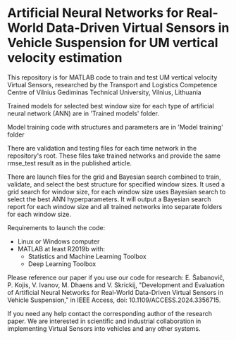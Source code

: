 # Artificial Neural Networks for Real-World Data-Driven Virtual Sensors in Vehicle Suspension for UM vertical velocity estimation

This repository is for MATLAB code to train and test UM vertical velocity Virtual Sensors, researched by the Transport and Logistics Competence Centre of Vilnius Gediminas Technical University, Vilnius, Lithuania

Trained models for selected best window size for each type of artificial neural network (ANN) are in 'Trained models' folder.

Model training code with structures and parameters are in 'Model training' folder

There are validation and testing files for each time network in the repository's root. These files take trained networks and provide the same rmse_test result as in the published article.

There are launch files for the grid and Bayesian search combined to train, validate, and select the best structure for specified window sizes. It used a grid search for window size, for each window size uses Bayesian search to select the best ANN hyperparameters. It will output a Bayesian search report for each window size and all trained networks into separate folders for each window size.

Requirements to launch the code:
- Linux or Windows computer
- MATLAB at least R2019b with:
  - Statistics and Machine Learning Toolbox
  - Deep Learning Toolbox

Please reference our paper if you use our code for research:
E. Šabanovič, P. Kojis, V. Ivanov, M. Dhaens and V. Skrickij, "Development and Evaluation of Artificial Neural Networks for Real-World Data-Driven Virtual Sensors in Vehicle Suspension," in IEEE Access, doi: 10.1109/ACCESS.2024.3356715.

If you need any help contact the corresponding author of the research paper. We are interested in scientific and industrial collaboration in implementing Virtual Sensors into vehicles and any other systems.
